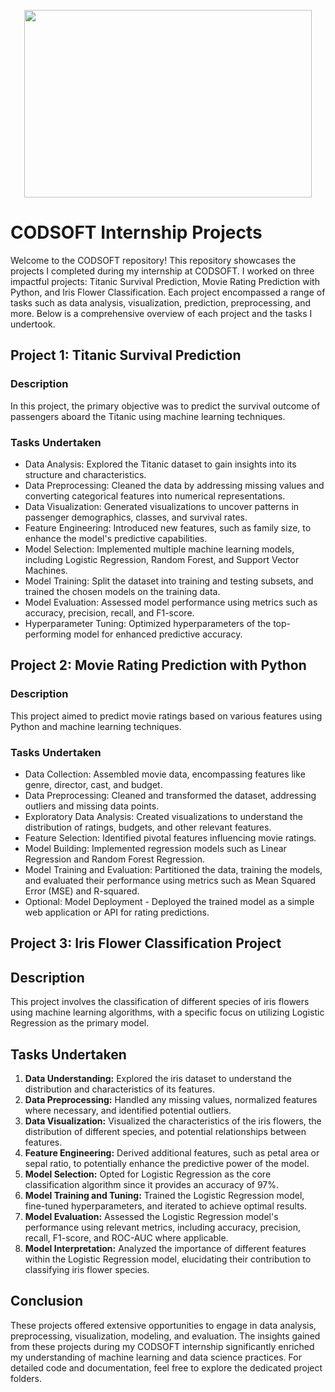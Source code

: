 <p align="center">
  <img width="460" height="300" src="https://github.com/Piyushoberoy/CODSOFT/assets/68097992/cf49bd01-6260-4056-bcf5-06d23ea76908">
</p>

# CODSOFT Internship Projects

Welcome to the CODSOFT repository! This repository showcases the projects I completed during my internship at CODSOFT. I worked on three impactful projects: Titanic Survival Prediction, Movie Rating Prediction with Python, and Iris Flower Classification. Each project encompassed a range of tasks such as data analysis, visualization, prediction, preprocessing, and more. Below is a comprehensive overview of each project and the tasks I undertook.

## Project 1: Titanic Survival Prediction

### Description
In this project, the primary objective was to predict the survival outcome of passengers aboard the Titanic using machine learning techniques.

### Tasks Undertaken
- Data Analysis: Explored the Titanic dataset to gain insights into its structure and characteristics.
- Data Preprocessing: Cleaned the data by addressing missing values and converting categorical features into numerical representations.
- Data Visualization: Generated visualizations to uncover patterns in passenger demographics, classes, and survival rates.
- Feature Engineering: Introduced new features, such as family size, to enhance the model's predictive capabilities.
- Model Selection: Implemented multiple machine learning models, including Logistic Regression, Random Forest, and Support Vector Machines.
- Model Training: Split the dataset into training and testing subsets, and trained the chosen models on the training data.
- Model Evaluation: Assessed model performance using metrics such as accuracy, precision, recall, and F1-score.
- Hyperparameter Tuning: Optimized hyperparameters of the top-performing model for enhanced predictive accuracy.

## Project 2: Movie Rating Prediction with Python

### Description
This project aimed to predict movie ratings based on various features using Python and machine learning techniques.

### Tasks Undertaken
- Data Collection: Assembled movie data, encompassing features like genre, director, cast, and budget.
- Data Preprocessing: Cleaned and transformed the dataset, addressing outliers and missing data points.
- Exploratory Data Analysis: Created visualizations to understand the distribution of ratings, budgets, and other relevant features.
- Feature Selection: Identified pivotal features influencing movie ratings.
- Model Building: Implemented regression models such as Linear Regression and Random Forest Regression.
- Model Training and Evaluation: Partitioned the data, training the models, and evaluated their performance using metrics such as Mean Squared Error (MSE) and R-squared.
- Optional: Model Deployment - Deployed the trained model as a simple web application or API for rating predictions.

## Project 3: Iris Flower Classification Project

## Description
This project involves the classification of different species of iris flowers using machine learning algorithms, with a specific focus on utilizing Logistic Regression as the primary model.

## Tasks Undertaken
1. **Data Understanding:** Explored the iris dataset to understand the distribution and characteristics of its features.
2. **Data Preprocessing:** Handled any missing values, normalized features where necessary, and identified potential outliers.
3. **Data Visualization:** Visualized the characteristics of the iris flowers, the distribution of different species, and potential relationships between features.
4. **Feature Engineering:** Derived additional features, such as petal area or sepal ratio, to potentially enhance the predictive power of the model.
5. **Model Selection:** Opted for Logistic Regression as the core classification algorithm since it provides an accuracy of 97%.
6. **Model Training and Tuning:** Trained the Logistic Regression model, fine-tuned hyperparameters, and iterated to achieve optimal results.
7. **Model Evaluation:** Assessed the Logistic Regression model's performance using relevant metrics, including accuracy, precision, recall, F1-score, and ROC-AUC where applicable.
8. **Model Interpretation:** Analyzed the importance of different features within the Logistic Regression model, elucidating their contribution to classifying iris flower species.

## Conclusion

These projects offered extensive opportunities to engage in data analysis, preprocessing, visualization, modeling, and evaluation. The insights gained from these projects during my CODSOFT internship significantly enriched my understanding of machine learning and data science practices. For detailed code and documentation, feel free to explore the dedicated project folders.
